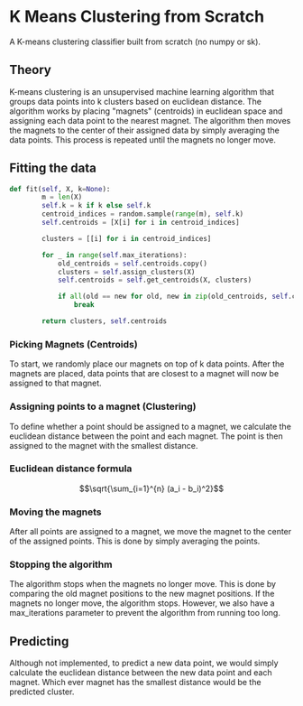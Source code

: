 # K Means Clustering from Scratch
A K-means clustering classifier built from scratch (no numpy or sk). 

## Theory
K-means clustering is an unsupervised machine learning algorithm that groups data points into k clusters based on euclidean distance. The algorithm works by placing "magnets" (centroids) in euclidean space and assigning each data point to the nearest magnet. The algorithm then moves the magnets to the center of their assigned data by simply averaging the data points. This process is repeated until the magnets no longer move.


## Fitting the data

```python
def fit(self, X, k=None):
        m = len(X)
        self.k = k if k else self.k
        centroid_indices = random.sample(range(m), self.k)
        self.centroids = [X[i] for i in centroid_indices]

        clusters = [[i] for i in centroid_indices]

        for _ in range(self.max_iterations):
            old_centroids = self.centroids.copy()
            clusters = self.assign_clusters(X)
            self.centroids = self.get_centroids(X, clusters)

            if all(old == new for old, new in zip(old_centroids, self.centroids)):
                break

        return clusters, self.centroids
```

### Picking Magnets (Centroids)

To start, we randomly place our magnets on top of k data points. After the magnets are placed, data points that are closest to a magnet will now be assigned to that magnet. 

### Assigning points to a magnet (Clustering)

To define whether a point should be assigned to a magnet, we calculate the euclidean distance between the point and each magnet. The point is then assigned to the magnet with the smallest distance. 

### Euclidean distance formula

$$\sqrt{\sum_{i=1}^{n} (a_i - b_i)^2}$$


### Moving the magnets

After all points are assigned to a magnet, we move the magnet to the center of the assigned points. This is done by simply averaging the points.

### Stopping the algorithm

The algorithm stops when the magnets no longer move. This is done by comparing the old magnet positions to the new magnet positions. If the magnets no longer move, the algorithm stops. However, we also have a max_iterations parameter to prevent the algorithm from running too long. 

## Predicting

Although not implemented, to predict a new data point, we would simply calculate the euclidean distance between the new data point and each magnet. Which ever magnet has the smallest distance would be the predicted cluster.





